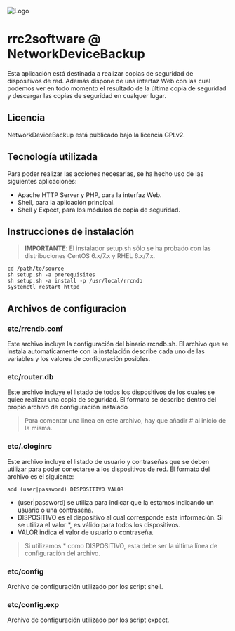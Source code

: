 ![Logo](http://www.rrc2software.com/site/files/rrcnetworkdevicebackup.jpg)

rrc2software @ NetworkDeviceBackup
==================================

Esta aplicación está destinada a realizar copias de seguridad de dispositivos de red. Además dispone de una interfaz Web con las cual podemos ver en todo momento el resultado de la última copia de seguridad y descargar las copias de seguridad en cualquer lugar.

Licencia
--------

NetworkDeviceBackup está publicado bajo la licencia GPLv2.

Tecnología utilizada
--------------------

Para poder realizar las acciones necesarias, se ha hecho uso de las siguientes aplicaciones:

- Apache HTTP Server y PHP, para la interfaz Web.
- Shell, para la aplicación principal.
- Shell y Expect, para los módulos de copia de seguridad.

Instrucciones de instalación
----------------------------

> **IMPORTANTE**: El instalador setup.sh sólo se ha probado con las distribuciones CentOS 6.x/7.x y RHEL 6.x/7.x.

```
cd /path/to/source
sh setup.sh -a prerequisites
sh setup.sh -a install -p /usr/local/rrcndb
systemctl restart httpd
```

Archivos de configuracion
-------------------------

### etc/rrcndb.conf

Este archivo incluye la configuración del binario rrcndb.sh. El archivo que se instala automaticamente con la instalación describe cada uno de las variables y los valores de configuración posibles.

### etc/router.db

Este archivo incluye el listado de todos los dispositivos de los cuales se quiee realizar una copia de seguridad. El formato se describe dentro del propio archivo de configuración instalado 

> Para comentar una linea en este archivo, hay que añadir # al inicio de la misma.

### etc/.cloginrc

Este archivo incluye el listado de usuario y contraseñas que se deben utilizar para poder conectarse a los dispositivos de red. El formato del archivo es el siguiente:

```
add (user|password) DISPOSITIVO VALOR
```

* (user|password) se utiliza para indicar que la estamos indicando un usuario o una contraseña.
* DISPOSITIVO es el dispositivo al cual corresponde esta información. Si se utiliza el valor *, es válido para todos los dispositivos.
* VALOR indica el valor de usuario o contraseña.

> Si utilizamos * como DISPOSITIVO, esta debe ser la última línea de configuración del archivo.


### etc/config

Archivo de configuración utilizado por los script shell.


### etc/config.exp

Archivo de configuración utilizado por los script expect.
